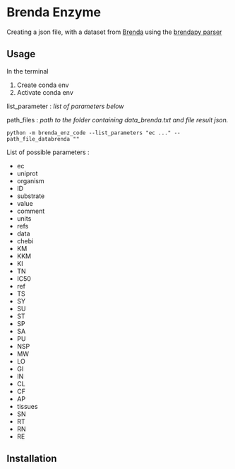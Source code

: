 Brenda Enzyme
=============

Creating a json file, with a dataset from [Brenda](https://www.brenda-enzymes.org/)
using the [brendapy parser](https://github.com/matthiaskoenig/brendapy)

Usage
-----

In the terminal

1. Create conda env
2. Activate conda env


list_parameter : _list_ _of_ _parameters_ _below_

path_files : _path_ _to_ _the_ _folder_ _containing_ _data_brenda.txt_ _and_
_file_ _result_ _json._

```
python -m brenda_enz_code --list_parameters "ec ..." --path_file_databrenda ""
```

List of possible parameters :
* ec
* uniprot
* organism
* ID
* substrate
* value
* comment
* units
* refs
* data
* chebi
* KM
* KKM
* KI
* TN
* IC50
* ref
* TS
* SY
* SU
* ST
* SP
* SA
* PU
* NSP
* MW
* LO
* GI
* IN
* CL
* CF
* AP
* tissues
* SN
* RT
* RN
* RE

Installation
------------